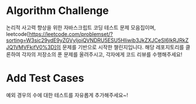 # Algorithm Challenge
논리적 사고력 향상을 위한 자바스크립트 코딩 테스트 문제 모음집이며, leetcode[https://leetcode.com/problemset/?sorting=W3sic29ydE9yZGVyIjoiQVNDRU5ESU5HIiwib3JkZXJCeSI6IkRJRkZJQ1VMVFkifV0%3D]의 문제를 기반으로 시작한 챌린지입니다.
해당 레포지토리를 클론하여 각자의 저장소의 푼 문제를 올려주시고, 각자에게 코드 리뷰를 수행해주세요!

# Add Test Cases
예외 경우의 수에 대한 테스트를 자유롭게 추가해주세요~!
